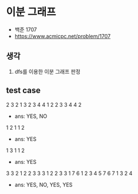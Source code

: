 # 이분 그래프

- 백준 1707
- <https://www.acmicpc.net/problem/1707>

## 생각

1. dfs를 이용한 이분 그래프 판정

## test case

2
3 2
1 3
2 3
4 4
1 2
2 3
3 4
4 2

- ans: YES, NO

1
2 1
1 2

- ans: YES

1
3 1
1 2

- ans: YES

3
3 2
1 2
2 3
3 3
1 2
2 3
3 1
7 6
1 2
3 4
5 7
6 7
1 3
2 4

- ans: YES, NO, YES, YES
